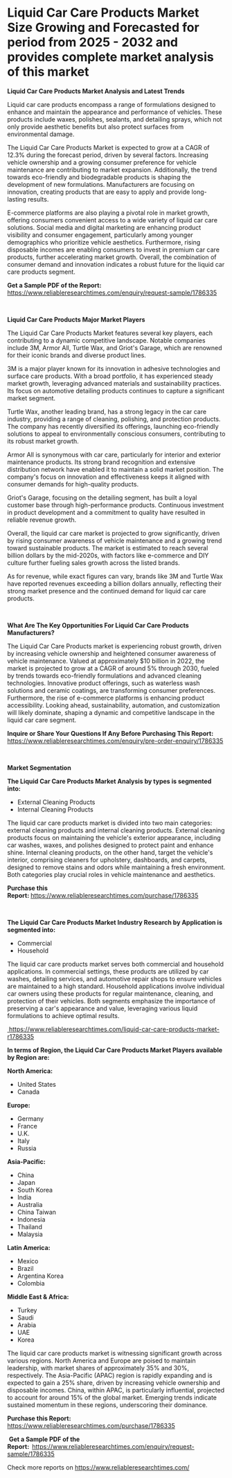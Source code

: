 <p><h1>Liquid Car Care Products Market Size Growing and Forecasted for period from 2025 - 2032 and provides complete market analysis of this market</h1></p><p><strong>Liquid Car Care Products Market Analysis and Latest Trends</strong></p>
<p><p>Liquid car care products encompass a range of formulations designed to enhance and maintain the appearance and performance of vehicles. These products include waxes, polishes, sealants, and detailing sprays, which not only provide aesthetic benefits but also protect surfaces from environmental damage.</p><p>The Liquid Car Care Products Market is expected to grow at a CAGR of 12.3% during the forecast period, driven by several factors. Increasing vehicle ownership and a growing consumer preference for vehicle maintenance are contributing to market expansion. Additionally, the trend towards eco-friendly and biodegradable products is shaping the development of new formulations. Manufacturers are focusing on innovation, creating products that are easy to apply and provide long-lasting results.</p><p>E-commerce platforms are also playing a pivotal role in market growth, offering consumers convenient access to a wide variety of liquid car care solutions. Social media and digital marketing are enhancing product visibility and consumer engagement, particularly among younger demographics who prioritize vehicle aesthetics. Furthermore, rising disposable incomes are enabling consumers to invest in premium car care products, further accelerating market growth. Overall, the combination of consumer demand and innovation indicates a robust future for the liquid car care products segment.</p></p>
<p><strong>Get a Sample PDF of the Report:&nbsp;</strong> <a href="https://www.reliableresearchtimes.com/enquiry/request-sample/1786335?utm_campaign=2009&utm_medium=2&utm_source=Github&utm_content=ia&utm_term=25032025&utm_id=liquid-car-care-products">https://www.reliableresearchtimes.com/enquiry/request-sample/1786335</a></p>
<p>&nbsp;</p>
<p><strong>Liquid Car Care Products Major Market Players</strong></p>
<p><p>The Liquid Car Care Products Market features several key players, each contributing to a dynamic competitive landscape. Notable companies include 3M, Armor All, Turtle Wax, and Griot's Garage, which are renowned for their iconic brands and diverse product lines.</p><p>3M is a major player known for its innovation in adhesive technologies and surface care products. With a broad portfolio, it has experienced steady market growth, leveraging advanced materials and sustainability practices. Its focus on automotive detailing products continues to capture a significant market segment.</p><p>Turtle Wax, another leading brand, has a strong legacy in the car care industry, providing a range of cleaning, polishing, and protection products. The company has recently diversified its offerings, launching eco-friendly solutions to appeal to environmentally conscious consumers, contributing to its robust market growth.</p><p>Armor All is synonymous with car care, particularly for interior and exterior maintenance products. Its strong brand recognition and extensive distribution network have enabled it to maintain a solid market position. The company's focus on innovation and effectiveness keeps it aligned with consumer demands for high-quality products.</p><p>Griot's Garage, focusing on the detailing segment, has built a loyal customer base through high-performance products. Continuous investment in product development and a commitment to quality have resulted in reliable revenue growth.</p><p>Overall, the liquid car care market is projected to grow significantly, driven by rising consumer awareness of vehicle maintenance and a growing trend toward sustainable products. The market is estimated to reach several billion dollars by the mid-2020s, with factors like e-commerce and DIY culture further fueling sales growth across the listed brands. </p><p>As for revenue, while exact figures can vary, brands like 3M and Turtle Wax have reported revenues exceeding a billion dollars annually, reflecting their strong market presence and the continued demand for liquid car care products.</p></p>
<p>&nbsp;</p>
<p><strong>What Are The Key Opportunities For Liquid Car Care Products Manufacturers?</strong></p>
<p><p>The Liquid Car Care Products market is experiencing robust growth, driven by increasing vehicle ownership and heightened consumer awareness of vehicle maintenance. Valued at approximately $10 billion in 2022, the market is projected to grow at a CAGR of around 5% through 2030, fueled by trends towards eco-friendly formulations and advanced cleaning technologies. Innovative product offerings, such as waterless wash solutions and ceramic coatings, are transforming consumer preferences. Furthermore, the rise of e-commerce platforms is enhancing product accessibility. Looking ahead, sustainability, automation, and customization will likely dominate, shaping a dynamic and competitive landscape in the liquid car care segment.</p></p>
<p><strong>Inquire or Share Your Questions If Any Before Purchasing This Report:</strong> <a href="https://www.reliableresearchtimes.com/enquiry/pre-order-enquiry/1786335?utm_campaign=2009&utm_medium=2&utm_source=Github&utm_content=ia&utm_term=25032025&utm_id=liquid-car-care-products">https://www.reliableresearchtimes.com/enquiry/pre-order-enquiry/1786335</a></p>
<p>&nbsp;</p>
<p><strong>Market Segmentation</strong></p>
<p><strong>The Liquid Car Care Products Market Analysis by types is segmented into:</strong></p>
<p><ul><li>External Cleaning Products</li><li>Internal Cleaning Products</li></ul></p>
<p><p>The liquid car care products market is divided into two main categories: external cleaning products and internal cleaning products. External cleaning products focus on maintaining the vehicle's exterior appearance, including car washes, waxes, and polishes designed to protect paint and enhance shine. Internal cleaning products, on the other hand, target the vehicle's interior, comprising cleaners for upholstery, dashboards, and carpets, designed to remove stains and odors while maintaining a fresh environment. Both categories play crucial roles in vehicle maintenance and aesthetics.</p></p>
<p><strong>Purchase this Report:&nbsp;</strong><a href="https://www.reliableresearchtimes.com/purchase/1786335?utm_campaign=2009&utm_medium=2&utm_source=Github&utm_content=ia&utm_term=25032025&utm_id=liquid-car-care-products">https://www.reliableresearchtimes.com/purchase/1786335</a></p>
<p>&nbsp;</p>
<p><strong>The Liquid Car Care Products Market Industry Research by Application is segmented into:</strong></p>
<p><ul><li>Commercial</li><li>Household</li></ul></p>
<p><p>The liquid car care products market serves both commercial and household applications. In commercial settings, these products are utilized by car washes, detailing services, and automotive repair shops to ensure vehicles are maintained to a high standard. Household applications involve individual car owners using these products for regular maintenance, cleaning, and protection of their vehicles. Both segments emphasize the importance of preserving a car's appearance and value, leveraging various liquid formulations to achieve optimal results.</p></p>
<p><a href="https://www.reliableresearchtimes.com/liquid-car-care-products-market-r1786335?utm_campaign=2009&utm_medium=2&utm_source=Github&utm_content=ia&utm_term=25032025&utm_id=liquid-car-care-products">&nbsp;https://www.reliableresearchtimes.com/liquid-car-care-products-market-r1786335</a></p>
<p><strong>In terms of Region, the Liquid Car Care Products Market Players available by Region are:</strong></p>
<p>
    <p> <strong> North America: </strong>
        <ul>
            <li>United States</li>
            <li>Canada</li>
        </ul>
        </p> 
    <p> <strong> Europe: </strong>
        <ul>
            <li>Germany</li>
            <li>France</li>
            <li>U.K.</li>
            <li>Italy</li>
            <li>Russia</li>
        </ul>
        </p> 
    <p> <strong> Asia-Pacific: </strong>
        <ul>
            <li>China</li>
            <li>Japan</li>
            <li>South Korea</li>
            <li>India</li>
            <li>Australia</li>
            <li>China Taiwan</li>
            <li>Indonesia</li>
            <li>Thailand</li>
            <li>Malaysia</li>
        </ul>
        </p> 
    <p> <strong> Latin America: </strong>
        <ul>
            <li>Mexico</li>
            <li>Brazil</li>
            <li>Argentina Korea</li>
            <li>Colombia</li>
        </ul>
        </p> 
    <p> <strong> Middle East & Africa: </strong>
        <ul>
            <li>Turkey</li>
            <li>Saudi</li>
            <li>Arabia</li>
            <li>UAE</li>
            <li>Korea</li>
        </ul>
    </p>
    </p>
<p><p>The liquid car care products market is witnessing significant growth across various regions. North America and Europe are poised to maintain leadership, with market shares of approximately 35% and 30%, respectively. The Asia-Pacific (APAC) region is rapidly expanding and is expected to gain a 25% share, driven by increasing vehicle ownership and disposable incomes. China, within APAC, is particularly influential, projected to account for around 15% of the global market. Emerging trends indicate sustained momentum in these regions, underscoring their dominance.</p></p>
<p><strong>Purchase this Report: </strong><a href="https://www.reliableresearchtimes.com/purchase/1786335?utm_campaign=2009&utm_medium=2&utm_source=Github&utm_content=ia&utm_term=25032025&utm_id=liquid-car-care-products">https://www.reliableresearchtimes.com/purchase/1786335</a></p>
<p>&nbsp;<strong>Get a Sample PDF of the Report:&nbsp;&nbsp;</strong><a href="https://www.reliableresearchtimes.com/enquiry/request-sample/1786335?utm_campaign=2009&utm_medium=2&utm_source=Github&utm_content=ia&utm_term=25032025&utm_id=liquid-car-care-products">https://www.reliableresearchtimes.com/enquiry/request-sample/1786335</a></p>
<p><strong></strong></p>
<p>Check more reports on <a href="https://www.reliableresearchtimes.com/?utm_campaign=2009&utm_medium=2&utm_source=Github&utm_content=ia&utm_term=25032025&utm_id=liquid-car-care-products">https://www.reliableresearchtimes.com/</a></p>